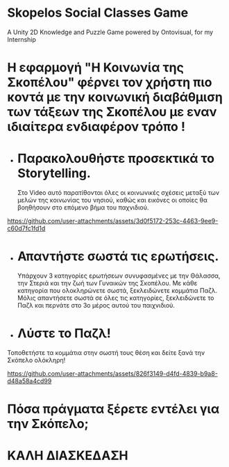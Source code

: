 # Skopelos Social Classes Game
A Unity 2D Knowledge and Puzzle Game
powered by Ontovisual, for my Internship


# Η εφαρμογή "Η Κοινωνία της Σκοπέλου" φέρνει τον χρήστη πιο κοντά με την κοινωνική διαβάθμιση των τάξεων της Σκοπέλου με εναν ιδιαίτερα ενδιαφέρον τρόπο !
#


  * # Παρακολουθήστε προσεκτικά το Storytelling.
     Στο Video αυτό παρατίθονται όλες οι κοινωνικές σχέσεις μεταξύ των μελών της κοινωνίας του νησιού, καθώς και εικόνες οι οποίες θα βοηθήσουν στο επόμενο βήμα του παχνιδιού.





https://github.com/user-attachments/assets/3d0f5172-253c-4463-9ee9-c60d7fc1fd1d



    
  * # Απαντήστε σωστά τις ερωτήσεις.
    Υπάρχουν 3 κατηγορίες ερωτήσεων συνυφασμένες με την Θάλασσα, την Στεριά και την ζωή των Γυναικών της Σκοπέλου. Με κάθε κατηγορία που ολοκληρώνετε σωστά, ξεκλειδώνετε κομμάτια Παζλ. Μόλις απαντήσετε σωστά σε όλες τις κατηγορίες, ξεκλειδώνετε το Παζλ και περνάτε στο 3ο μέρος αυτού του παιχνιδιού.



  * # Λύστε το Παζλ!
  Τοποθετήστε τα κομμάτια στην σωστή τους θέση και δείτε ξανά την Σκόπελο ολόκληρη! 





https://github.com/user-attachments/assets/826f3149-d4fd-4839-b9a8-d48a58a4cd99



    
#
# Πόσα πράγματα ξέρετε εντέλει για την Σκόπελο;
#
#
# ΚΑΛΗ ΔΙΑΣΚΕΔΑΣΗ

